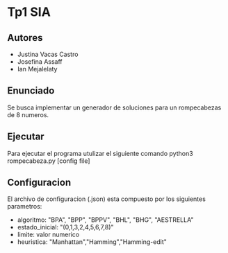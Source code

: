# Tp1 SIA

## Autores

* Justina Vacas Castro
* Josefina Assaff 
* Ian Mejalelaty

## Enunciado

Se busca implementar un generador de soluciones para un rompecabezas de 8 numeros.

## Ejecutar

Para ejecutar el programa utulizar el siguiente comando
    python3 rompecabeza.py [config file]

## Configuracion

El archivo de configuracion (.json) esta compuesto por los siguientes parametros:

- algoritmo: "BPA", "BPP", "BPPV", "BHL", "BHG", "AESTRELLA"
- estado_inicial: "(0,1,3,2,4,5,6,7,8)"
- limite: valor numerico
- heuristica: "Manhattan","Hamming","Hamming-edit"

